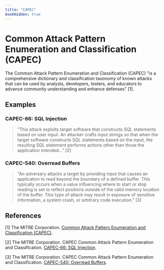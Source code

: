 ```yaml
---
title: "CAPEC"
bookHidden: true
---
```


<!-- Google tag (gtag.js) -->
<script async src="https://www.googletagmanager.com/gtag/js?id=G-PJ364XPP9F"></script>
<script>
  window.dataLayer = window.dataLayer || [];
  function gtag(){dataLayer.push(arguments);}
  gtag('js', new Date());

  gtag('config', 'G-PJ364XPP9F');
</script>

# Common Attack Pattern Enumeration and Classification (CAPEC)

The Common Attack Pattern Enumeration and Classification (CAPEC) "is a comprehensive dictionary and classification taxonomy of known attacks that can be used by analysts, developers, testers, and educators to advance community understanding and enhance defenses" [1].

## Examples

### CAPEC-66: SQL Injection

> "This attack exploits target software that constructs SQL statements based on user input. An attacker crafts input strings so that when the target software constructs SQL statements based on the input, the resulting SQL statement performs actions other than those the application intended..." [2]

### CAPEC-540: Overread Buffers

> "An adversary attacks a target by providing input that causes an application to read beyond the boundary of a defined buffer. This typically occurs when a value influencing where to start or stop reading is set to reflect positions outside of the valid memory location of the buffer. This type of attack may result in exposure of sensitive information, a system crash, or arbitrary code execution." [3]

## References

\[1\] The MITRE Corporation. [Common Attack Pattern Enumeration and Classification (CAPEC)](https://capec.mitre.org/).

\[2\] The MITRE Corporation. CAPEC Common Attack Pattern Enumeration and Classification. [CAPEC-66: SQL Injection](https://capec.mitre.org/data/definitions/66.html).

\[3\] The MITRE Corporation. CAPEC Common Attack Pattern Enumeration and Classification. [CAPEC-540: Overread Buffers](https://capec.mitre.org/data/definitions/540.html).